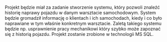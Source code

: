 Projekt będzie miał za zadanie stworzenie systemu, który pozwoli znaleźć historię naprawy pojazdu w danym warsztacie samochodowym. System będzie gromadził informację o klientach i ich samochodach, kiedy i co było naprawiane w tym właśnie konkretnym warsztacie. Zaletą takiego systemu będzie np. usprawnienie pracy mechanikowi który szybko może zapoznać się z historią pojazdu. Projekt zostanie zrobione w technologii MS SQL.
